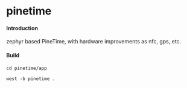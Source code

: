 # pinetime

#### Introduction
zephyr based PineTime, with hardware improvements as nfc, gps, etc.

#### Build
```
cd pinetime/app

west -b pinetime .
```
